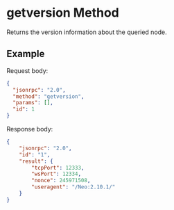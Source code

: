 ﻿# getversion Method

Returns the version information about the queried node.

## Example

Request body:

```json
{
  "jsonrpc": "2.0",
  "method": "getversion",
  "params": [],
  "id": 1
}
```

Response body:

```json
{
    "jsonrpc": "2.0", 
    "id": "1", 
    "result": {
        "tcpPort": 12333, 
        "wsPort": 12334, 
        "nonce": 245971508, 
        "useragent": "/Neo:2.10.1/"
    }
}
```
